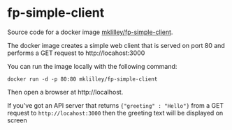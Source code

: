 # fp-simple-client

Source code for a docker image [mklilley/fp-simple-client](https://hub.docker.com/r/mklilley/fp-simple-client).

The docker image creates a simple web client that is served on port 80 and performs a GET request to http://locahost:3000

You can run the image locally with the following command:

`docker run -d -p 80:80 mklilley/fp-simple-client`

Then open a browser at http://localhost. 

If you've got an API server that returns `{"greeting" : "Hello"}` from a GET request to `http://locahost:3000` then the greeting text will be displayed on screen
